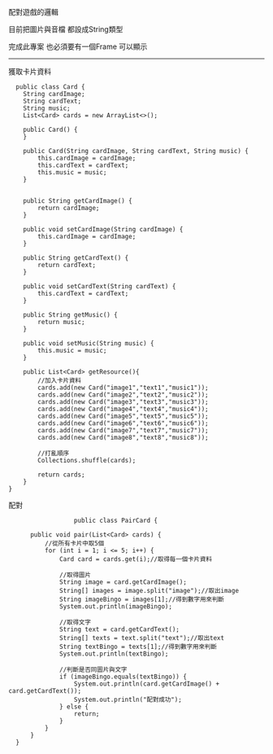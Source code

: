 配對遊戲的邏輯

目前把圖片與音檔 都設成String類型 

完成此專案 也必須要有一個Frame 可以顯示

----------------------------------------------------
獲取卡片資料

      public class Card {
        String cardImage;
        String cardText;
        String music;
        List<Card> cards = new ArrayList<>();

        public Card() {
        }

        public Card(String cardImage, String cardText, String music) {
            this.cardImage = cardImage;
            this.cardText = cardText;
            this.music = music;
        }


        public String getCardImage() {
            return cardImage;
        }

        public void setCardImage(String cardImage) {
            this.cardImage = cardImage;
        }

        public String getCardText() {
            return cardText;
        }

        public void setCardText(String cardText) {
            this.cardText = cardText;
        }

        public String getMusic() {
            return music;
        }

        public void setMusic(String music) {
            this.music = music;
        }

        public List<Card> getResource(){
            //加入卡片資料
            cards.add(new Card("image1","text1","music1"));
            cards.add(new Card("image2","text2","music2"));
            cards.add(new Card("image3","text3","music3"));
            cards.add(new Card("image4","text4","music4"));
            cards.add(new Card("image5","text5","music5"));
            cards.add(new Card("image6","text6","music6"));
            cards.add(new Card("image7","text7","music7"));
            cards.add(new Card("image8","text8","music8"));

            //打亂順序
            Collections.shuffle(cards);

            return cards;
        }
    }

配對

                      public class PairCard {

          public void pair(List<Card> cards) {
              //從所有卡片中取5個
              for (int i = 1; i <= 5; i++) {
                  Card card = cards.get(i);//取得每一個卡片資料

                  //取得圖片
                  String image = card.getCardImage();
                  String[] images = image.split("image");//取出image
                  String imageBingo = images[1];//得到數字用來判斷
                  System.out.println(imageBingo);

                  //取得文字
                  String text = card.getCardText();
                  String[] texts = text.split("text");//取出text
                  String textBingo = texts[1];//得到數字用來判斷
                  System.out.println(textBingo);

                  //判斷是否同圖片與文字
                  if (imageBingo.equals(textBingo)) {
                      System.out.println(card.getCardImage() + card.getCardText());
                      System.out.println("配對成功");
                  } else {
                      return;
                  }
              }
          }
      }


